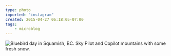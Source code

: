 ```yaml
---
type: photo
imported: "instagram"
created: 2015-04-27 06:18:05-07:00
tags:
    - microblog
---
```

![Bluebird day in Squamish, BC. Sky Pilot and Copilot mountains with some fresh snow.](/media/images/photos/2015/04/e7f2e9c25dae17d40776c694c0bbe354.jpg)

